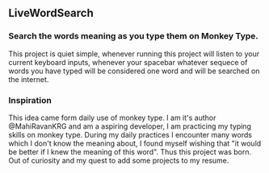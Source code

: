 ## LiveWordSearch
### Search the words meaning as you type them on Monkey Type.

This project is quiet simple, whenever running this project will listen to your current keyboard inputs, whenever your spacebar whatever sequece of words you have typed will be considered one word and will be searched on the internet.


### Inspiration
This idea came form daily use of monkey type. I am it's author @MahiRavanKRG and am a aspiring developer, I am practicing my typing skills on monkey type. During my daily practices I encounter many words which I don't know the meaning about, I found myself wishing that "it would be better if I knew the meaning of this word". Thus this project was born. Out of curiosity and my quest to add some projects to my resume.